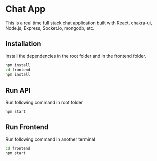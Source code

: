# Chat App

This is a real time full stack chat application built with React, chakra-ui, Node.js, Express, Socket.io, mongodb, etc.

## Installation

Install the dependencies in the root folder and in the frontend folder.

```bash
npm install
cd frontend
npm install
```

## Run API

Run following command in root folder

```bash
npm start
```

## Run Frontend

Run following command in another terminal

```bash
cd frontend
npm start
```
